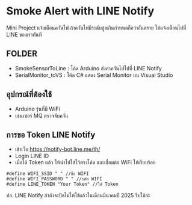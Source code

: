 # Smoke Alert with LINE Notify

Mini Project แจ้งเตือนควันไฟ ถ้าควันไฟมีระดับสูงเกินกำหนดถือว่าอันตราย ให้แจ้งเตือนไปที่ LINE ของเราทันที

## FOLDER
- SmokeSensorToLine : โค้ด Arduino ส่งค่าควันไปไปที่ LINE Notify
- SerialMonitor_toVS : โค้ด C# แสดง Serial Monitor บน Visual Studio

## อุปกรณ์ที่ต้องใช้
- Arduino รุ่นที่มี WiFi
- เซนเซอร์ MQ ตรวจจับควัน

## การขอ Token LINE Notify
- เข้าเว็บ https://notify-bot.line.me/th/
- Login LINE ID
- เมื่อได้ Token แล้ว ให้นำไปใส่ไว้ตรงโค้ด และเชื่อมต่อ WiFi ให้เรียบร้อย

```
#define WIFI_SSID " " //ชื่อ WIFI
#define WIFI_PASSWORD " " //รหัส WIFI
#define LINE_TOKEN "Your Token" //ใส่ Token
```

ปล. LINE Notify กำลังจะปิดไม่ให้ใช้แล้วในเดือนมีนาคมปี 2025 รีบใช้ล่ะ